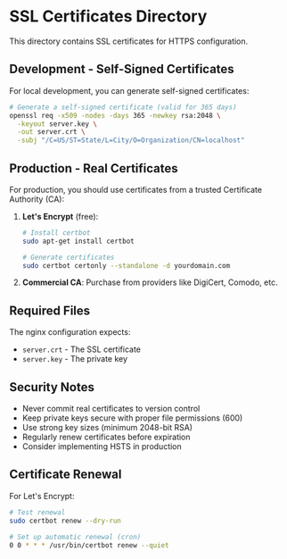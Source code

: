 # SSL Certificates Directory

This directory contains SSL certificates for HTTPS configuration.

## Development - Self-Signed Certificates

For local development, you can generate self-signed certificates:

```bash
# Generate a self-signed certificate (valid for 365 days)
openssl req -x509 -nodes -days 365 -newkey rsa:2048 \
  -keyout server.key \
  -out server.crt \
  -subj "/C=US/ST=State/L=City/O=Organization/CN=localhost"
```

## Production - Real Certificates

For production, you should use certificates from a trusted Certificate Authority (CA):

1. **Let's Encrypt** (free):
   ```bash
   # Install certbot
   sudo apt-get install certbot
   
   # Generate certificates
   sudo certbot certonly --standalone -d yourdomain.com
   ```

2. **Commercial CA**: Purchase from providers like DigiCert, Comodo, etc.

## Required Files

The nginx configuration expects:
- `server.crt` - The SSL certificate
- `server.key` - The private key

## Security Notes

- Never commit real certificates to version control
- Keep private keys secure with proper file permissions (600)
- Use strong key sizes (minimum 2048-bit RSA)
- Regularly renew certificates before expiration
- Consider implementing HSTS in production

## Certificate Renewal

For Let's Encrypt:
```bash
# Test renewal
sudo certbot renew --dry-run

# Set up automatic renewal (cron)
0 0 * * * /usr/bin/certbot renew --quiet
``` 